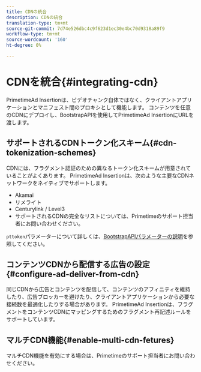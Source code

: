 ```yaml
---
title: CDNの統合
description: CDNの統合
translation-type: tm+mt
source-git-commit: 7d74e526dbc4c9f623d1ec30e4bc70d9318a89f9
workflow-type: tm+mt
source-wordcount: '160'
ht-degree: 0%

---
```



# CDNを統合{#integrating-cdn}

PrimetimeAd Insertionは、ビデオチャンク自体ではなく、クライアントアプリケーションとマニフェスト間のプロキシとして機能します。 コンテンツを任意のCDNにデプロイし、BootstrapAPIを使用してPrimetimeAd InsertionにURLを渡します。<!-- For integration details, see [Supported CDNs](supported-cdns.md).-->

## サポートされるCDNトークン化スキーム{#cdn-tokenization-schemes}

CDNには、フラグメント認証のための異なるトークン化スキームが用意されていることがよくあります。 PrimetimeAd Insertionは、次のような主要なCDNネットワークをネイティブでサポートします。

* Akamai
* リメライト
* Centurylink / Level3
* サポートされるCDNの完全なリストについては、Primetimeのサポート担当者にお問い合わせください。

`pttoken`パラメーターについて詳しくは、[BootstrapAPIパラメーターの説明](/help/dynamic-ad-insertion/msapi-topics/ms-getting-started/ms-api-query-params.md)を参照してください。

## コンテンツCDNから配信する広告の設定{#configure-ad-deliver-from-cdn}

同じCDNから広告とコンテンツを配信して、コンテンツのアフィニティを維持したり、広告ブロッカーを避けたり、クライアントアプリケーションから必要な接続数を最適化したりする場合があります。 PrimetimeAd Insertionは、フラグメントをコンテンツCDNにマッピングするためのフラグメント再記述ルールをサポートしています。

<!--## Increase start-up performance with your CDN {#increase-startup-performance}

For more information, see [Optimizing start-up](optimize-video-startup-time.md).-->

## マルチCDN機能{#enable-multi-cdn-fetures}

マルチCDN機能を有効にする場合は、Primetimeのサポート担当者にお問い合わせください。
